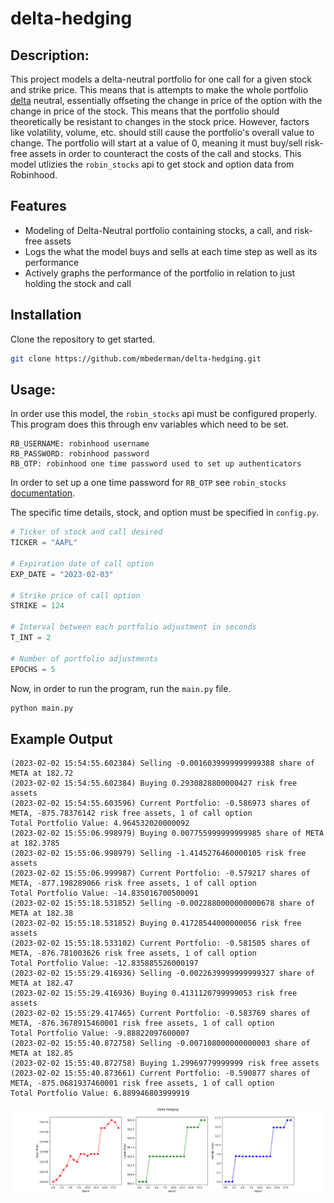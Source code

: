 # delta-hedging

## Description:

This project models a delta-neutral portfolio for one call for a given stock and strike price. This means that is attempts to make the whole portfolio [delta](https://www.merrilledge.com/investment-products/options/learn-understand-delta-options) neutral, essentially offseting the change in price of the option with the change in price of the stock. This means that the portfolio should theoretically be resistant to changes in the stock price. However, factors like volatility, volume, etc. should still cause the portfolio's overall value to change. The portfolio will start at a value of 0, meaning it must buy/sell risk-free assets in order to counteract the costs of the call and stocks. This model utlizies the `robin_stocks` api to get stock and option data from Robinhood. 

## Features
- Modeling of Delta-Neutral portfolio containing stocks, a call, and risk-free assets
- Logs the what the model buys and sells at each time step as well as its performance
- Actively graphs the performance of the portfolio in relation to just holding the stock and call

## Installation
Clone the repository to get started.

```bash
git clone https://github.com/mbederman/delta-hedging.git
```

## Usage:

In order use this model, the `robin_stocks` api must be configured properly. This program does this through env variables which need to be set. 

```
RB_USERNAME: robinhood username
RB_PASSWORD: robinhood password
RB_OTP: robinhood one time password used to set up authenticators 
```

In order to set up a one time password for `RB_OTP` see `robin_stocks` [documentation](https://readthedocs.org/projects/robin-stocks/downloads/pdf/latest/).

The specific time details, stock, and option must be specified in `config.py`.

```python
# Ticker of stock and call desired
TICKER = "AAPL"

# Expiration date of call option
EXP_DATE = "2023-02-03"

# Strike price of call option
STRIKE = 124

# Interval between each portfolio adjustment in seconds
T_INT = 2

# Number of portfolio adjustments
EPOCHS = 5
```

Now, in order to run the program, run the `main.py` file.

```bash
python main.py
```

## Example Output


```Total Portfolio Value: 2.0494105249999848
(2023-02-02 15:54:55.602384) Selling -0.0016039999999999388 share of META at 182.72
(2023-02-02 15:54:55.602384) Buying 0.2930828800000427 risk free assets
(2023-02-02 15:54:55.603596) Current Portfolio: -0.586973 shares of META, -875.78376142 risk free assets, 1 of call option
Total Portfolio Value: 4.964532020000092
(2023-02-02 15:55:06.998979) Buying 0.007755999999999985 share of META at 182.3785
(2023-02-02 15:55:06.998979) Selling -1.4145276460000105 risk free assets
(2023-02-02 15:55:06.999987) Current Portfolio: -0.579217 shares of META, -877.198289066 risk free assets, 1 of call option
Total Portfolio Value: -14.835016700500091
(2023-02-02 15:55:18.531852) Selling -0.0022880000000000678 share of META at 182.38
(2023-02-02 15:55:18.531852) Buying 0.41728544000000056 risk free assets
(2023-02-02 15:55:18.533102) Current Portfolio: -0.581505 shares of META, -876.781003626 risk free assets, 1 of call option
Total Portfolio Value: -12.835885526000197
(2023-02-02 15:55:29.416936) Selling -0.0022639999999999327 share of META at 182.47
(2023-02-02 15:55:29.416936) Buying 0.4131120799999053 risk free assets
(2023-02-02 15:55:29.417465) Current Portfolio: -0.583769 shares of META, -876.3678915460001 risk free assets, 1 of call option
Total Portfolio Value: -9.88822097600007
(2023-02-02 15:55:40.872758) Selling -0.007108000000000003 share of META at 182.85
(2023-02-02 15:55:40.872758) Buying 1.29969779999999 risk free assets
(2023-02-02 15:55:40.873661) Current Portfolio: -0.590877 shares of META, -875.0681937460001 risk free assets, 1 of call option
Total Portfolio Value: 6.889946803999919
```
![Plots of Performance](delta_hedging_aapl.png)


